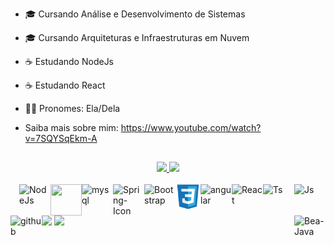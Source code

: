 
* 🎓 Cursando Análise e Desenvolvimento de Sistemas 
* 🎓 Cursando Arquiteturas e Infraestruturas em Nuvem
* ☕ Estudando NodeJs
* ☕ Estudando React
* 👩🏻 Pronomes: Ela/Dela

* Saiba mais sobre mim: https://www.youtube.com/watch?v=7SQYSqEkm-A

##
<div align="center">
  <a href="https://github.com/beamoreli">
  <img height="145em" src="https://github-readme-stats.vercel.app/api?username=beamoreli&show_icons=true&theme=moltack&include_all_commits=true&count_private=true"/>
  <img height="145em" src="https://github-readme-stats.vercel.app/api/top-langs/?username=beamoreli&layout=compact&langs_count=7&theme=moltack"/>
</div>
  
  
 <div style="display: inline_block"><br>




 


   
 <img align="right" alt="Js" height="50" width="50" src="https://cdn.jsdelivr.net/gh/devicons/devicon/icons/javascript/javascript-original.svg" />
<img align="right" alt="Ts" height="50" width="50" src="https://cdn.jsdelivr.net/gh/devicons/devicon/icons/typescript/typescript-original.svg" />
<img align="right" alt="React" height="50" width="50"src="https://cdn.jsdelivr.net/gh/devicons/devicon/icons/react/react-original.svg" />
<img align="right" alt="angular" height="50" width="50" src="https://cdn.jsdelivr.net/gh/devicons/devicon/icons/angularjs/angularjs-original.svg" />
<img align="right" alt="Bea-CSS" height="40" width="40" src="https://raw.githubusercontent.com/devicons/devicon/master/icons/css3/css3-original.svg"/>
<img align="right" alt="Bootstrap" height="50" width="50" src="https://cdn.jsdelivr.net/gh/devicons/devicon/icons/bootstrap/bootstrap-original.svg"/>
<img align="right" alt="Spring-Icon" height="50" width="50" src="https://1.bp.blogspot.com/-trIS3Iz94SE/YIr3iwBC23I/AAAAAAAAtVQ/oieBThHJU3wPJkGOATDSvi6RySwlowM5ACLcBGAsYHQ/s452/spring-logo.png"/>

   
<img align="right" alt="mysql" height="50" width="50" src="https://cdn.jsdelivr.net/gh/devicons/devicon/icons/mysql/mysql-original.svg" />
  <img align="right" height="50" width="50" src="https://user-images.githubusercontent.com/7853266/44114706-9c72dd08-9fd1-11e8-8d9d-6d9d651c75ad.png"/>

   
   
   
<img align="right" alt="NodeJs" height="50" width="50" src="https://cdn.jsdelivr.net/gh/devicons/devicon/icons/nodejs/nodejs-original.svg" />
<img align="right" alt="Bea-Java" height="50" width="50" <img src="https://cdn.jsdelivr.net/gh/devicons/devicon/icons/java/java-original.svg" />
<img align="left" alt="github" height="50" width="50" src="https://cdn.discordapp.com/attachments/952556720419401791/959219056571985990/pngegg.png" />


 
          
          
          
           
          
          
       
            
  

    
  


   ##
 
<div> 
 

  <a href = "mailto:beatrizmoreli.01@gmail.com"><img src="https://img.shields.io/badge/-Gmail-%23333?style=for-the-badge&logo=gmail&logoColor=white" target="_blank"></a>
  <a href="https://www.linkedin.com/in/beamoreli" target="_blank"><img src="https://img.shields.io/badge/-LinkedIn-%230077B5?style=for-the-badge&logo=linkedin&logoColor=white" target="_blank"></a> 

  
  
  
 
